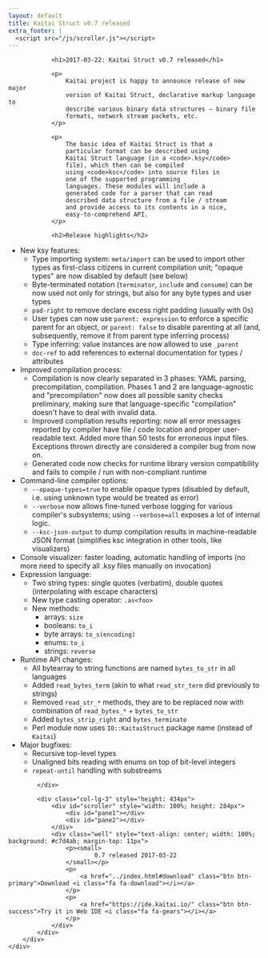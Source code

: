 ```yaml
---
layout: default
title: Kaitai Struct v0.7 released
extra_footer: |
  <script src="/js/scroller.js"></script>
---
```

<section class="news">
    <div class="container">
        <div class="row">
            <div class="col-lg-9">

                <h1>2017-03-22: Kaitai Struct v0.7 released</h1>

                <p>
                    Kaitai project is happy to announce release of new major
                    version of Kaitai Struct, declarative markup language to
                    describe various binary data structures — binary file
                    formats, network stream packets, etc.
                </p>

                <p>
                    The basic idea of Kaitai Struct is that a
                    particular format can be described using
                    Kaitai Struct language (in a <code>.ksy</code>
                    file), which then can be compiled
                    using <code>ksc</code> into source files in
                    one of the supported programming
                    languages. These modules will include a
                    generated code for a parser that can read
                    described data structure from a file / stream
                    and provide access to its contents in a nice,
                    easy-to-comprehend API.
                </p>

                <h2>Release highlights</h2>

<ul>
<li>New ksy features:
<ul>
<li>Type importing system: <code>meta/import</code> can be used to import other types as first-class citizens in current compilation unit; &quot;opaque types&quot; are now disabled by default (see below)</li>
<li>Byte-terminated notation (<code>terminator</code>, <code>include</code> and <code>consume</code>) can be now used not only for strings, but also for any byte types and user types</li>
<li><code>pad-right</code> to remove declare excess right padding (usually with 0s)</li>
<li>User types can now use <code>parent: expression</code> to enforce a specific parent for an object, or <code>parent: false</code> to disable parenting at all (and, subsequently, remove it from parent type inferring process)</li>
<li>Type inferring: value instances are now allowed to use <code>_parent</code></li>
<li><code>doc-ref</code> to add references to external documentation for types / attributes</li>
</ul></li>
<li>Improved compilation process:
<ul>
<li>Compilation is now clearly separated in 3 phases: YAML parsing, precompilation, compilation. Phases 1 and 2 are language-agnostic and &quot;precompilation&quot; now does all possible sanity checks preliminary, making sure that language-specific &quot;compilation&quot; doesn't have to deal with invalid data.</li>
<li>Improved compilation results reporting: now all error messages reported by compiler have file / code location and proper user-readable text. Added more than 50 tests for erroneous input files. Exceptions thrown directly are considered a compiler bug from now on.</li>
<li>Generated code now checks for runtime library version compatibility and fails to compile / run with non-compliant runtime</li>
</ul></li>
<li>Command-line compiler options:
<ul>
<li><code>--opaque-types=true</code> to enable opaque types (disabled by default, i.e. using unknown type would be treated as error)</li>
<li><code>--verbose</code> now allows fine-tuned verbose logging for various compiler's subsystems; using <code>--verbose=all</code> exposes a lot of internal logic.</li>
<li><code>--ksc-json-output</code> to dump compilation results in machine-readable JSON format (simplifies ksc integration in other tools, like visualizers)</li>
</ul></li>
<li>Console visualizer: faster loading, automatic handling of imports (no more need to specify all .ksy files manually on invocation)</li>
<li>Expression language:
<ul>
<li>Two string types: single quotes (verbatim), double quotes (interpolating with escape characters)</li>
<li>New type casting operator: <code>.as&lt;foo&gt;</code></li>
<li>New methods:
<ul>
<li>arrays: <code>size</code></li>
<li>booleans: <code>to_i</code></li>
<li>byte arrays: <code>to_s(encoding)</code></li>
<li>enums: <code>to_i</code></li>
<li>strings: <code>reverse</code></li>
</ul></li>
</ul></li>
<li>Runtime API changes:
<ul>
<li>All bytearray to string functions are named <code>bytes_to_str</code> in all languages</li>
<li>Added <code>read_bytes_term</code> (akin to what <code>read_str_term</code> did previously to strings)</li>
<li>Removed <code>read_str_*</code> methods, they are to be replaced now with combination of <code>read_bytes_*</code> + <code>bytes_to_str</code></li>
<li>Added <code>bytes_strip_right</code> and <code>bytes_terminate</code></li>
<li>Perl module now uses <code>IO::KaitaiStruct</code> package name (instead of <code>Kaitai</code>)</li>
</ul></li>
<li>Major bugfixes:
<ul>
<li>Recursive top-level types</li>
<li>Unaligned bits reading with enums on top of bit-level integers</li>
<li><code>repeat-until</code> handling with substreams</li>
</ul></li>
</ul>

            </div>

            <div class="col-lg-3" style="height: 434px">
                <div id="scroller" style="width: 100%; height: 284px">
                    <div id="pane1"></div>
                    <div id="pane2"></div>
                </div>
                <div class="well" style="text-align: center; width: 100%; background: #c7d4ab; margin-top: 11px">
                    <p><small>
                            0.7 released 2017-03-22
                    </small></p>
                    <p>
                        <a href="../index.html#download" class="btn btn-primary">Download <i class="fa fa-download"></i></a>
                    </p>
                    <p>
                        <a href="https://ide.kaitai.io/" class="btn btn-success">Try it in Web IDE <i class="fa fa-gears"></i></a>
                    </p>
                </div>
            </div>
        </div>
    </div>
</section>

